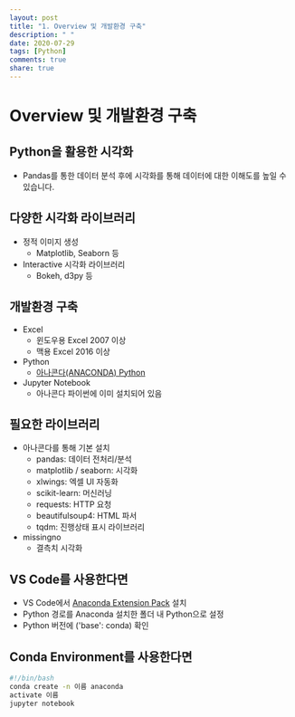```yaml
---
layout: post
title: "1. Overview 및 개발환경 구축"
description: " "
date: 2020-07-29
tags: [Python]
comments: true
share: true
---
```


# Overview 및 개발환경 구축

## Python을 활용한 시각화

- Pandas를 통한 데이터 분석 후에 시각화를 통해 데이터에 대한 이해도를 높일 수 있습니다.

## 다양한 시각화 라이브러리

- 정적 이미지 생성
  - Matplotlib, Seaborn 등
- Interactive 시각화 라이브러리
  - Bokeh, d3py 등

## 개발환경 구축

- Excel
  - 윈도우용 Excel 2007 이상
  - 맥용 Excel 2016 이상
- Python
  - [아나콘다(ANACONDA) Python]
- Jupyter Notebook
  - 아나콘다 파이썬에 이미 설치되어 있음

## 필요한 라이브러리

- 아나콘다를 통해 기본 설치
  - pandas: 데이터 전처리/분석
  - matplotlib / seaborn: 시각화
  - xlwings: 엑셀 UI 자동화
  - scikit-learn: 머신러닝
  - requests: HTTP 요청
  - beautifulsoup4: HTML 파서
  - tqdm: 진행상태 표시 라이브러리
- missingno
  - 결측치 시각화

## VS Code를 사용한다면

- VS Code에서 [Anaconda Extension Pack] 설치
- Python 경로를 Anaconda 설치한 폴더 내 Python으로 설정
- Python 버전에 ('base': conda) 확인

## Conda Environment를 사용한다면

```bash
#!/bin/bash
conda create -n 이름 anaconda
activate 이름
jupyter notebook
```

[아나콘다(ANACONDA) Python]: https://www.anaconda.com/products/individual
[Anaconda Extension Pack]: https://github.com/Microsoft/vscode-anaconda-extension-pack
